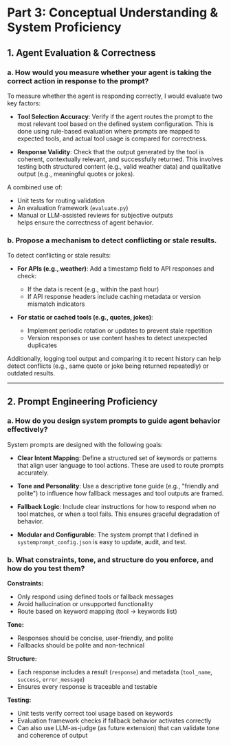 # Part 3: Conceptual Understanding & System Proficiency

## 1. Agent Evaluation & Correctness

### a. How would you measure whether your agent is taking the correct action in response to the prompt?

To measure whether the agent is responding correctly, I would evaluate two key factors:

- **Tool Selection Accuracy**: Verify if the agent routes the prompt to the most relevant tool based on the defined system configuration. This is done using rule-based evaluation where prompts are mapped to expected tools, and actual tool usage is compared for correctness.

- **Response Validity**: Check that the output generated by the tool is coherent, contextually relevant, and successfully returned. This involves testing both structured content (e.g., valid weather data) and qualitative output (e.g., meaningful quotes or jokes).

A combined use of:
- Unit tests for routing validation
- An evaluation framework (`evaluate.py`)
- Manual or LLM-assisted reviews for subjective outputs  
helps ensure the correctness of agent behavior.

### b. Propose a mechanism to detect conflicting or stale results.

To detect conflicting or stale results:

- **For APIs (e.g., weather)**: Add a timestamp field to API responses and check:
  - If the data is recent (e.g., within the past hour)
  - If API response headers include caching metadata or version mismatch indicators

- **For static or cached tools (e.g., quotes, jokes)**:
  - Implement periodic rotation or updates to prevent stale repetition
  - Version responses or use content hashes to detect unexpected duplicates

Additionally, logging tool output and comparing it to recent history can help detect conflicts (e.g., same quote or joke being returned repeatedly) or outdated results.

---

## 2. Prompt Engineering Proficiency

### a. How do you design system prompts to guide agent behavior effectively?

System prompts are designed with the following goals:

- **Clear Intent Mapping**: Define a structured set of keywords or patterns that align user language to tool actions. These are used to route prompts accurately.
  
- **Tone and Personality**: Use a descriptive tone guide (e.g., "friendly and polite") to influence how fallback messages and tool outputs are framed.

- **Fallback Logic**: Include clear instructions for how to respond when no tool matches, or when a tool fails. This ensures graceful degradation of behavior.

- **Modular and Configurable**: The system prompt that I defined in `systemprompt_config.json` is easy to update, audit, and test.

### b. What constraints, tone, and structure do you enforce, and how do you test them?

**Constraints:**
- Only respond using defined tools or fallback messages
- Avoid hallucination or unsupported functionality
- Route based on keyword mapping (tool → keywords list)

**Tone:**
- Responses should be concise, user-friendly, and polite
- Fallbacks should be polite and non-technical

**Structure:**
- Each response includes a result (`response`) and metadata (`tool_name`, `success`, `error_message`)
- Ensures every response is traceable and testable

**Testing:**
- Unit tests verify correct tool usage based on keywords
- Evaluation framework checks if fallback behavior activates correctly
- Can also use LLM-as-judge (as future extension) that can validate tone and coherence of output
